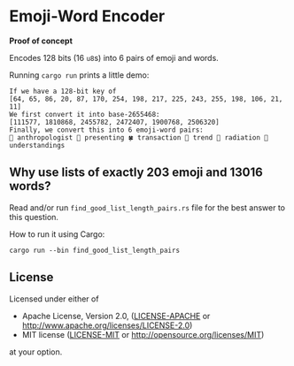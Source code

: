 # Emoji-Word Encoder

**Proof of concept**

Encodes 128 bits (16 `u8`s) into 6 pairs of emoji and words.

Running `cargo run` prints a little demo:
```text
If we have a 128-bit key of 
[64, 65, 86, 20, 87, 170, 254, 198, 217, 225, 243, 255, 198, 106, 21, 11]
We first convert it into base-2655468:
[111577, 1810868, 2455782, 2472407, 1900768, 2506320]
Finally, we convert this into 6 emoji-word pairs:
🚂 anthropologist 🦢 presenting 🍀 transaction 📝 trend 🐼 radiation 🧵 understandings
```

## Why use lists of exactly 203 emoji and 13016 words?

Read and/or run `find_good_list_length_pairs.rs` file for the best answer to this question.

How to run it using Cargo:
```shell
cargo run --bin find_good_list_length_pairs
```

## License

Licensed under either of

 * Apache License, Version 2.0, ([LICENSE-APACHE](LICENSE-APACHE) or http://www.apache.org/licenses/LICENSE-2.0)
 * MIT license ([LICENSE-MIT](LICENSE-MIT) or http://opensource.org/licenses/MIT)

at your option.
